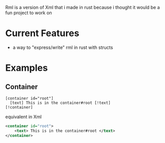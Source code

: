 Rml is a version of Xml that i made in rust because i thought it would be a fun project to work on
# Current Features
 - a way to "express/write" rml in rust with structs
# Examples
## Container
```rml
[container id="root"]
  [text] This is in the container#root [!text]
[!container]
```
equivalent in Xml
```xml
<container id="root">
    <text> This is in the container#root </text>
</container>
```
